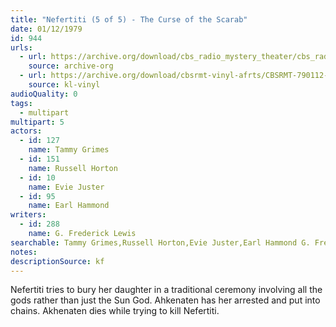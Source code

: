 ```yaml
---
title: "Nefertiti (5 of 5) - The Curse of the Scarab"
date: 01/12/1979
id: 944
urls: 
  - url: https://archive.org/download/cbs_radio_mystery_theater/cbs_radio_mystery_theater-0901-0950.zip/cbs_radio_mystery_theater-0901-0950%2Fcbsrmt_0944_neferitiri_part_5_the_curse_of_the_scarab.mp3
    source: archive-org
  - url: https://archive.org/download/cbsrmt-vinyl-afrts/CBSRMT-790112-0944-Nefertiti-The-Curse-Of-The-Scarab_afrts.mp3
    source: kl-vinyl
audioQuality: 0
tags: 
  - multipart
multipart: 5
actors:  
  - id: 127
    name: Tammy Grimes  
  - id: 151
    name: Russell Horton  
  - id: 10
    name: Evie Juster  
  - id: 95
    name: Earl Hammond
writers:  
  - id: 288
    name: G. Frederick Lewis
searchable: Tammy Grimes,Russell Horton,Evie Juster,Earl Hammond G. Frederick Lewis
notes: 
descriptionSource: kf
---
```

Nefertiti tries to bury her daughter in a traditional ceremony involving all the gods rather than just the Sun God. Ahkenaten has her arrested and put into chains. Akhenaten dies while trying to kill Nefertiti.